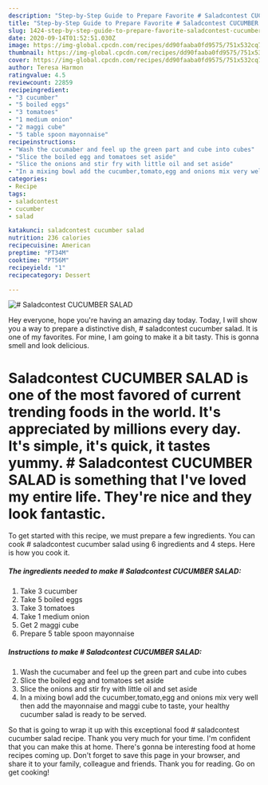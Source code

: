 ```yaml
---
description: "Step-by-Step Guide to Prepare Favorite # Saladcontest CUCUMBER SALAD"
title: "Step-by-Step Guide to Prepare Favorite # Saladcontest CUCUMBER SALAD"
slug: 1424-step-by-step-guide-to-prepare-favorite-saladcontest-cucumber-salad
date: 2020-09-14T01:52:51.030Z
image: https://img-global.cpcdn.com/recipes/dd90faaba0fd9575/751x532cq70/saladcontest-cucumber-salad-recipe-main-photo.jpg
thumbnail: https://img-global.cpcdn.com/recipes/dd90faaba0fd9575/751x532cq70/saladcontest-cucumber-salad-recipe-main-photo.jpg
cover: https://img-global.cpcdn.com/recipes/dd90faaba0fd9575/751x532cq70/saladcontest-cucumber-salad-recipe-main-photo.jpg
author: Teresa Harmon
ratingvalue: 4.5
reviewcount: 22859
recipeingredient:
- "3 cucumber"
- "5 boiled eggs"
- "3 tomatoes"
- "1 medium onion"
- "2 maggi cube"
- "5 table spoon mayonnaise"
recipeinstructions:
- "Wash the cucumaber and feel up the green part and cube into cubes"
- "Slice the boiled egg and tomatoes set aside"
- "Slice the onions and stir fry with little oil and set aside"
- "In a mixing bowl add the cucumber,tomato,egg and onions mix very well then add the mayonnaise and maggi cube to taste, your healthy cucumber salad is ready to be served."
categories:
- Recipe
tags:
- saladcontest
- cucumber
- salad

katakunci: saladcontest cucumber salad 
nutrition: 236 calories
recipecuisine: American
preptime: "PT34M"
cooktime: "PT56M"
recipeyield: "1"
recipecategory: Dessert

---
```



![# Saladcontest CUCUMBER SALAD](https://img-global.cpcdn.com/recipes/dd90faaba0fd9575/751x532cq70/saladcontest-cucumber-salad-recipe-main-photo.jpg)

Hey everyone, hope you're having an amazing day today. Today, I will show you a way to prepare a distinctive dish, # saladcontest cucumber salad. It is one of my favorites. For mine, I am going to make it a bit tasty. This is gonna smell and look delicious.



# Saladcontest CUCUMBER SALAD is one of the most favored of current trending foods in the world. It's appreciated by millions every day. It's simple, it's quick, it tastes yummy. # Saladcontest CUCUMBER SALAD is something that I've loved my entire life. They're nice and they look fantastic.


To get started with this recipe, we must prepare a few ingredients. You can cook # saladcontest cucumber salad using 6 ingredients and 4 steps. Here is how you cook it.

<!--inarticleads1-->

##### The ingredients needed to make # Saladcontest CUCUMBER SALAD:

1. Take 3 cucumber
1. Take 5 boiled eggs
1. Take 3 tomatoes
1. Take 1 medium onion
1. Get 2 maggi cube
1. Prepare 5 table spoon mayonnaise




<!--inarticleads2-->

##### Instructions to make # Saladcontest CUCUMBER SALAD:

1. Wash the cucumaber and feel up the green part and cube into cubes
1. Slice the boiled egg and tomatoes set aside
1. Slice the onions and stir fry with little oil and set aside
1. In a mixing bowl add the cucumber,tomato,egg and onions mix very well then add the mayonnaise and maggi cube to taste, your healthy cucumber salad is ready to be served.




So that is going to wrap it up with this exceptional food # saladcontest cucumber salad recipe. Thank you very much for your time. I'm confident that you can make this at home. There's gonna be interesting food at home recipes coming up. Don't forget to save this page in your browser, and share it to your family, colleague and friends. Thank you for reading. Go on get cooking!
